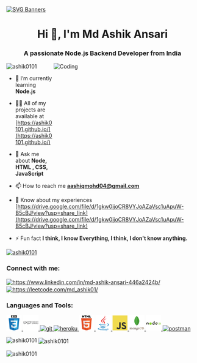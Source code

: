 [![SVG Banners](https://svg-banners.vercel.app/api?type=origin&text1=Hey%20There!%20🤠&text2=💖%20Welcome!%20To%20My%20GitHub%20Profile&width=1000&height=200)](https://github.com/Akshay090/svg-banners)

<h1 align="center">Hi 👋, I'm Md Ashik Ansari</h1>
<h3 align="center">A passionate Node.js Backend Developer from India</h3>
<img align="right" alt="Coding" width="380" height="300" src="https://cdn.dribbble.com/users/1162077/screenshots/3848914/programmer.gif">

<p align="left"> <img src="https://komarev.com/ghpvc/?username=ashik0101&label=Profile%20views&color=0e75b6&style=flat" alt="ashik0101" /> </p>


- 🌱 I’m currently learning **Node.js**

- 👨‍💻 All of my projects are available at [https://ashik0101.github.io/](https://ashik0101.github.io/)

- 💬 Ask me about **Node, HTML , CSS, JavaScript**

- 📫 How to reach me **aashiqmohd04@gmail.com**

- 📄 Know about my experiences [https://drive.google.com/file/d/1gkw0ijoCR8VYJoAZaVsc1uApuW-B5cBJ/view?usp=share_link](https://drive.google.com/file/d/1gkw0ijoCR8VYJoAZaVsc1uApuW-B5cBJ/view?usp=share_link)

- ⚡ Fun fact  **I think, I know Everything, I think, I don't know anything.**

<p align="left"> <a href="https://github.com/ryo-ma/github-profile-trophy"><img src="https://github-profile-trophy.vercel.app/?username=ashik0101" alt="ashik0101" /></a> </p>

<h3 align="left">Connect with me:</h3>
<p align="left">
<a href="https://linkedin.com/in/https://www.linkedin.com/in/md-ashik-ansari-446a2424b/" target="blank"><img align="center" src="https://raw.githubusercontent.com/rahuldkjain/github-profile-readme-generator/master/src/images/icons/Social/linked-in-alt.svg" alt="https://www.linkedin.com/in/md-ashik-ansari-446a2424b/" height="30" width="40" /></a>
<a href="https://www.leetcode.com/https://leetcode.com/md_ashik01/" target="blank"><img align="center" src="https://raw.githubusercontent.com/rahuldkjain/github-profile-readme-generator/master/src/images/icons/Social/leet-code.svg" alt="https://leetcode.com/md_ashik01/" height="30" width="40" /></a>
</p>

<h3 align="left">Languages and Tools:</h3>
<p align="left"> <a href="https://www.w3schools.com/css/" target="_blank" rel="noreferrer"> <img src="https://raw.githubusercontent.com/devicons/devicon/master/icons/css3/css3-original-wordmark.svg" alt="css3" width="40" height="40"/> </a> <a href="https://expressjs.com" target="_blank" rel="noreferrer"> <img src="https://raw.githubusercontent.com/devicons/devicon/master/icons/express/express-original-wordmark.svg" alt="express" width="40" height="40"/> </a> <a href="https://git-scm.com/" target="_blank" rel="noreferrer"> <img src="https://www.vectorlogo.zone/logos/git-scm/git-scm-icon.svg" alt="git" width="40" height="40"/> </a> <a href="https://heroku.com" target="_blank" rel="noreferrer"> <img src="https://www.vectorlogo.zone/logos/heroku/heroku-icon.svg" alt="heroku" width="40" height="40"/> </a> <a href="https://www.w3.org/html/" target="_blank" rel="noreferrer"> <img src="https://raw.githubusercontent.com/devicons/devicon/master/icons/html5/html5-original-wordmark.svg" alt="html5" width="40" height="40"/> </a> <a href="https://www.java.com" target="_blank" rel="noreferrer"> <img src="https://raw.githubusercontent.com/devicons/devicon/master/icons/java/java-original.svg" alt="java" width="40" height="40"/> </a> <a href="https://developer.mozilla.org/en-US/docs/Web/JavaScript" target="_blank" rel="noreferrer"> <img src="https://raw.githubusercontent.com/devicons/devicon/master/icons/javascript/javascript-original.svg" alt="javascript" width="40" height="40"/> </a> <a href="https://www.mongodb.com/" target="_blank" rel="noreferrer"> <img src="https://raw.githubusercontent.com/devicons/devicon/master/icons/mongodb/mongodb-original-wordmark.svg" alt="mongodb" width="40" height="40"/> </a> <a href="https://nodejs.org" target="_blank" rel="noreferrer"> <img src="https://raw.githubusercontent.com/devicons/devicon/master/icons/nodejs/nodejs-original-wordmark.svg" alt="nodejs" width="40" height="40"/> </a> <a href="https://postman.com" target="_blank" rel="noreferrer"> <img src="https://www.vectorlogo.zone/logos/getpostman/getpostman-icon.svg" alt="postman" width="40" height="40"/> </a> </p>

<p><img align="left" src="https://github-readme-stats.vercel.app/api/top-langs?username=ashik0101&show_icons=true&locale=en&layout=compact" alt="ashik0101" /></p>

<p>&nbsp;<img align="center" src="https://github-readme-stats.vercel.app/api?username=ashik0101&show_icons=true&locale=en" alt="ashik0101" /></p>

<p><img align="center" src="https://github-readme-streak-stats.herokuapp.com/?user=ashik0101&" alt="ashik0101" /></p>
